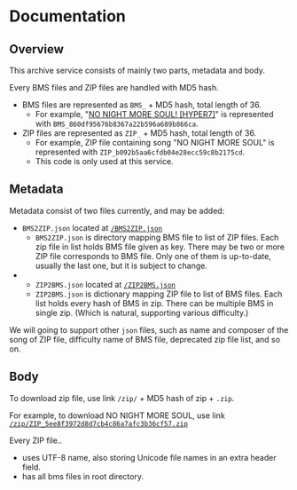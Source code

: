 # Documentation

## Overview

This archive service consists of mainly two parts, metadata and body.

Every BMS files and ZIP files are handled with MD5 hash.

- BMS files are represented as `BMS_` + MD5 hash, total length of 36.
  - For example, "[NO NIGHT MORE SOUL! [HYPER7]](http://www.dream-pro.info/~lavalse/LR2IR/search.cgi?mode=ranking&bmsid=126951)" is represented with `BMS_860df95676b8367a22b596a689b866ca`.
- ZIP files are represented as `ZIP_` + MD5 hash, total length of 36.
  - For example, ZIP file containing song "NO NIGHT MORE SOUL" is represented with `ZIP_b092b5aa6cfdb04e28ecc59c8b2175cd`.
  - This code is only used at this service.

## Metadata

Metadata consist of two files currently, and may be added:

- `BMS2ZIP.json` located at [`/BMS2ZIP.json`](https://bms.kyouko.moe/BMS2ZIP.json)
  - `BMS2ZIP.json` is directory mapping BMS file to list of ZIP files. Each zip file in list holds BMS file given as key. There may be two or more ZIP file corresponds to BMS file. Only one of them is up-to-date, usually the last one, but it is subject to change.
- - `ZIP2BMS.json` located at [`/ZIP2BMS.json`](https://bms.kyouko.moe/ZIP2BMS.json)
  - `ZIP2BMS.json` is dictionary mapping ZIP file to list of BMS files. Each list holds every hash of BMS in zip. There can be multiple BMS in single zip. (Which is natural, supporting various difficulty.)

We will going to support other `json` files, such as name and composer of the song of ZIP file, difficulty name of BMS file, deprecated zip file list, and so on.

## Body

To download zip file, use link `/zip/` + MD5 hash of zip + `.zip`.

For example, to download NO NIGHT MORE SOUL, use link [`/zip/ZIP_5ee8f3972d8d7cb4c86a7afc3b36cf57.zip`](
https://bms.kyouko.moe/zip/ZIP_5ee8f3972d8d7cb4c86a7afc3b36cf57.zip)

Every ZIP file..

- uses UTF-8 name, also storing Unicode file names in an extra header field. 
- has all bms files in root directory.

